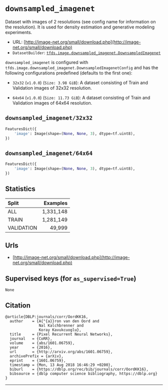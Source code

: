 <div itemscope itemtype="http://schema.org/Dataset">
  <div itemscope itemprop="includedInDataCatalog" itemtype="http://schema.org/DataCatalog">
    <meta itemprop="name" content="TensorFlow Datasets" />
  </div>
  <meta itemprop="name" content="downsampled_imagenet" />
  <meta itemprop="description" content="Dataset with images of 2 resolutions (see config name for information on the resolution).
It is used for density estimation and generative modeling experiments." />
  <meta itemprop="url" content="https://www.tensorflow.org/datasets/catalog/downsampled_imagenet" />
  <meta itemprop="sameAs" content="http://image-net.org/small/download.php" />
</div>

# `downsampled_imagenet`

Dataset with images of 2 resolutions (see config name for information on the
resolution). It is used for density estimation and generative modeling
experiments.

*   URL:
    [http://image-net.org/small/download.php](http://image-net.org/small/download.php)
*   `DatasetBuilder`:
    [`tfds.image.downsampled_imagenet.DownsampledImagenet`](https://github.com/tensorflow/datasets/tree/master/tensorflow_datasets/image/downsampled_imagenet.py)

`downsampled_imagenet` is configured with
`tfds.image.downsampled_imagenet.DownsampledImagenetConfig` and has the
following configurations predefined (defaults to the first one):

*   `32x32` (`v1.0.0`) (`Size: 3.98 GiB`): A dataset consisting of Train and
    Validation images of 32x32 resolution.

*   `64x64` (`v1.0.0`) (`Size: 11.73 GiB`): A dataset consisting of Train and
    Validation images of 64x64 resolution.

## `downsampled_imagenet/32x32`

```python
FeaturesDict({
    'image': Image(shape=(None, None, 3), dtype=tf.uint8),
})
```

## `downsampled_imagenet/64x64`

```python
FeaturesDict({
    'image': Image(shape=(None, None, 3), dtype=tf.uint8),
})
```

## Statistics

Split      | Examples
:--------- | --------:
ALL        | 1,331,148
TRAIN      | 1,281,149
VALIDATION | 49,999

## Urls

*   [http://image-net.org/small/download.php](http://image-net.org/small/download.php)

## Supervised keys (for `as_supervised=True`)
`None`

## Citation
```
@article{DBLP:journals/corr/OordKK16,
  author    = {A{"{a}}ron van den Oord and
               Nal Kalchbrenner and
               Koray Kavukcuoglu},
  title     = {Pixel Recurrent Neural Networks},
  journal   = {CoRR},
  volume    = {abs/1601.06759},
  year      = {2016},
  url       = {http://arxiv.org/abs/1601.06759},
  archivePrefix = {arXiv},
  eprint    = {1601.06759},
  timestamp = {Mon, 13 Aug 2018 16:46:29 +0200},
  biburl    = {https://dblp.org/rec/bib/journals/corr/OordKK16},
  bibsource = {dblp computer science bibliography, https://dblp.org}
}
```

--------------------------------------------------------------------------------
